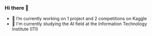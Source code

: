 ### Hi there 👋

- 🔭 I’m currently working on 1 project and 2 competitions on Kaggle 
- 🌱 I'm currently studying the AI field at the Information Technology Institute (ITI)

<!--
**alid3bs/alid3bs** is a ✨ _special_ ✨ repository because its `README.md` (this file) appears on your GitHub profile.

Here are some ideas to get you started:

- 🔭 I’m currently working on ...
- 🌱 I’m currently learning ...
- 👯 I’m looking to collaborate on ...
- 🤔 I’m looking for help with ...
- 💬 Ask me about ...
- 📫 How to reach me: ...
- 😄 Pronouns: ...
- ⚡ Fun fact: ...
-->
